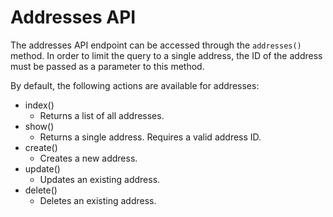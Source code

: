 # Addresses API
The addresses API endpoint can be accessed through the `addresses()` method. In order to limit the query to a single
address, the ID of the address must be passed as a parameter to this method.

By default, the following actions are available for addresses:
- index()
    - Returns a list of all addresses.
- show()
    - Returns a single address. Requires a valid address ID.
- create()
    - Creates a new address.
- update()
    - Updates an existing address.
- delete()
    - Deletes an existing address.
